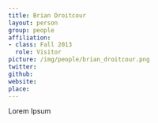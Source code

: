 ```yaml
---
title: Brian Droitcour
layout: person
group: people
affiliation:
- class: Fall 2013
  role: Visitor
picture: /img/people/brian_droitcour.png
twitter:
github:
website:
place:
---
```

Lorem Ipsum